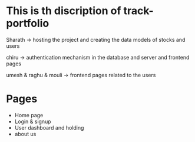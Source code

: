 # This is th discription of track-portfolio

<p>Sharath -> hosting the project and creating the data models of stocks and users</p>
<p>chiru -> authentication mechanism in the database and server and frontend pages</p>
<p>umesh & raghu & mouli -> frontend pages related to the users</p>

<h1>Pages</h1>
<ul>
    <li>Home page</li>
    <li>Login & signup</li>
    <li>User dashboard and holding</li>
    <li>about us</li>
</ul>